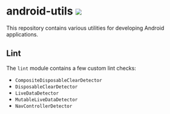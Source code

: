 # android-utils [![](https://jitpack.io/v/1904labs/android-utils.svg)](https://jitpack.io/#1904labs/android-utils)
This repository contains various utilities for developing Android applications.

## Lint
The `lint` module contains a few custom lint checks:
- `CompositeDisposableClearDetector`
- `DisposableClearDetector`
- `LiveDataDetector`
- `MutableLiveDataDetector`
- `NavControllerDetector`
